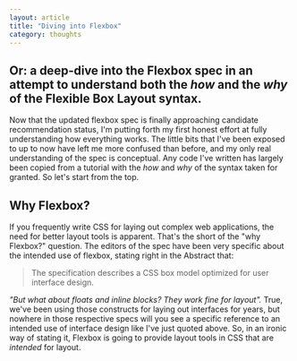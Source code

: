 ```yaml
---
layout: article
title: "Diving into Flexbox"
category: thoughts
---
```


## Or: a deep-dive into the Flexbox spec in an attempt to understand both the *how* and the *why* of the Flexible Box Layout syntax.

Now that the updated flexbox spec is finally approaching candidate recommendation status, I'm putting forth my first honest effort at fully understanding how everything works. The little bits that I've been exposed to up to now have left me more confused than before, and my only real understanding of the spec is conceptual. Any code I've written has largely been copied from a tutorial with the *how* and *why* of the syntax taken for granted. So let's start from the top.

## Why Flexbox?

If you frequently write CSS for laying out complex web applications, the need for better layout tools is apparent. That's the short of the "why Flexbox?" question. The editors of the spec have been very specific about the intended use of flexbox, stating right in the Abstract that:

> The specification describes a CSS box model optimized for user interface design.

*"But what about floats and inline blocks? They work fine for layout".* True, we've been using those constructs for laying out interfaces for years, but nowhere in those respective specs will you see a specific reference to an intended use of interface design like I've just quoted above. So, in an ironic way of stating it, Flexbox is going to provide layout tools in CSS that are *intended* for layout.